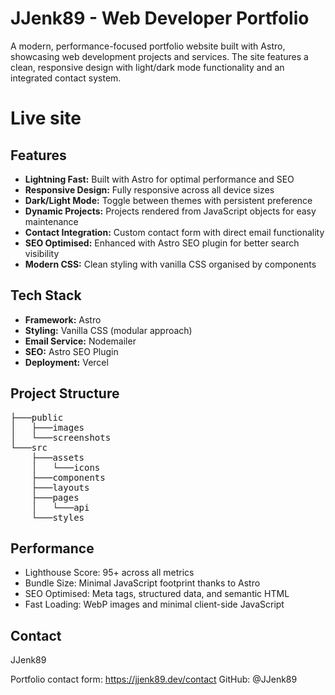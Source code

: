 # JJenk89 - Web Developer Portfolio

A modern, performance-focused portfolio website built with Astro, showcasing web development projects and services. The site features a clean, responsive design with light/dark mode functionality and an integrated contact system.

# Live site

## Features

- **Lightning Fast:** Built with Astro for optimal performance and SEO
- **Responsive Design:** Fully responsive across all device sizes
- **Dark/Light Mode:** Toggle between themes with persistent preference
- **Dynamic Projects:** Projects rendered from JavaScript objects for easy maintenance
- **Contact Integration:** Custom contact form with direct email functionality
- **SEO Optimised:** Enhanced with Astro SEO plugin for better search visibility
- **Modern CSS:** Clean styling with vanilla CSS organised by components

## Tech Stack

- **Framework:** Astro
- **Styling:** Vanilla CSS (modular approach)
- **Email Service:** Nodemailer
- **SEO:** Astro SEO Plugin
- **Deployment:** Vercel

## Project Structure

<pre>
├───public
│   ├───images
│   └───screenshots
└───src
    ├───assets
    │   └───icons
    ├───components
    ├───layouts
    ├───pages
    │   └───api
    └───styles
</pre>

## Performance

- Lighthouse Score: 95+ across all metrics
- Bundle Size: Minimal JavaScript footprint thanks to Astro
- SEO Optimised: Meta tags, structured data, and semantic HTML
- Fast Loading: WebP images and minimal client-side JavaScript

## Contact
JJenk89

Portfolio contact form: https://jjenk89.dev/contact
GitHub: @JJenk89